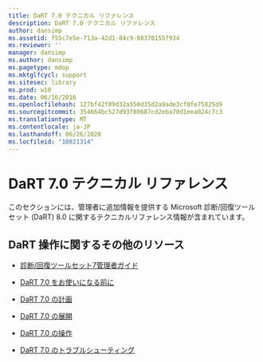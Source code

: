```yaml
---
title: DaRT 7.0 テクニカル リファレンス
description: DaRT 7.0 テクニカル リファレンス
author: dansimp
ms.assetid: f55c7e5e-713a-42d1-84c9-88370155f934
ms.reviewer: ''
manager: dansimp
ms.author: dansimp
ms.pagetype: mdop
ms.mktglfcycl: support
ms.sitesec: library
ms.prod: w10
ms.date: 06/16/2016
ms.openlocfilehash: 127bf42f09d32a550d35d2a9ade3cf0fe75825d9
ms.sourcegitcommit: 354664bc527d93f80687cd2eba70d1eea024c7c3
ms.translationtype: MT
ms.contentlocale: ja-JP
ms.lasthandoff: 06/26/2020
ms.locfileid: "10821314"
---
```

# DaRT 7.0 テクニカル リファレンス


このセクションには、管理者に追加情報を提供する Microsoft 診断/回復ツールセット (DaRT) 8.0 に関するテクニカルリファレンス情報が含まれています。

## DaRT 操作に関するその他のリソース


-   [診断/回復ツールセット7管理者ガイド](index.md)

-   [DaRT 7.0 をお使いになる前に](getting-started-with-dart-70-new-ia.md)

-   [DaRT 7.0 の計画](planning-for-dart-70-new-ia.md)

-   [DaRT 7.0 の展開](deploying-dart-70-new-ia.md)

-   [DaRT 7.0 の操作](operations-for-dart-70-new-ia.md)

-   [DaRT 7.0 のトラブルシューティング](troubleshooting-dart-70-new-ia.md)

 

 





